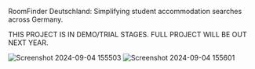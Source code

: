 
RoomFinder Deutschland: Simplifying student accommodation searches across Germany.

THIS PROJECT IS IN DEMO/TRIAL STAGES. FULL PROJECT WILL BE OUT NEXT YEAR. 


![Screenshot 2024-09-04 155503](https://github.com/user-attachments/assets/589a7310-f390-4978-968e-eaba1049d5e9)
![Screenshot 2024-09-04 155601](https://github.com/user-attachments/assets/d8d9142b-1199-4946-b6b2-2298e42ab97c)
